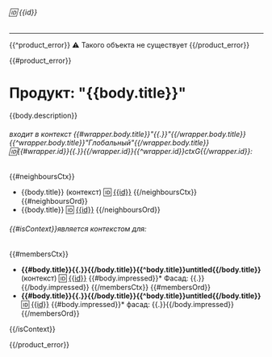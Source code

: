 ###### :id: {{id}}
---
{{^product_error}}
:warning: Такого объекта не существует
{{/product_error}}

{{#product_error}}
# Продукт: "{{body.title}}" 
{{body.description}}

###### входит в контекст {{#wrapper.body.title}}"{{.}}"{{/wrapper.body.title}}{{^wrapper.body.title}}"Глобальный"{{/wrapper.body.title}} :id:{{#wrapper.id}}{{.}}{{/wrapper.id}}{{^wrapper.id}}ctxG{{/wrapper.id}}:

{{#neighboursCtx}}
* {{body.title}} (контекст) :id: [{{id}}](/entities/{{body.entity_id}}/ctx_summary?domain={{id}})
{{/neighboursCtx}}
{{#neighboursOrd}}
* {{body.title}} :id: [{{id}}](/entities/{{body.entity_id}}/ctx_summary?domain={{id}})
{{/neighboursOrd}}

###### {{#isContext}}является контекстом для:

{{#membersCtx}}
* **{{#body.title}}{{.}}{{/body.title}}{{^body.title}}untitled{{/body.title}}** (контекст) :id: [{{id}}](/entities/{{body.entity_id}}/ctx_summary?domain={{id}})
    {{#body.impressed}}* Фасад: {{.}}{{/body.impressed}}
{{/membersCtx}}
{{#membersOrd}}
* **{{#body.title}}{{.}}{{/body.title}}{{^body.title}}untitled{{/body.title}}** :id: [{{id}}](/entities/{{body.entity_id}}/ctx_summary?domain={{id}})
    {{#body.impressed}}* фасад: {{.}}{{/body.impressed}}
{{/membersOrd}}

{{/isContext}}

{{/product_error}}